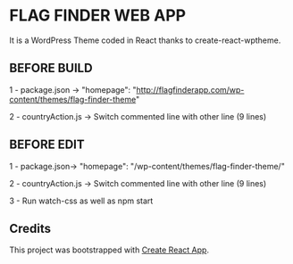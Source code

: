 # FLAG FINDER WEB APP
It is a WordPress Theme coded in React thanks to create-react-wptheme.

## BEFORE BUILD
1 - package.json -> "homepage": "http://flagfinderapp.com/wp-content/themes/flag-finder-theme"

2 - countryAction.js -> Switch commented line with other line (9 lines)

## BEFORE EDIT
1 - package.json-> "homepage": "/wp-content/themes/flag-finder-theme/"

2 - countryAction.js -> Switch commented line with other line (9 lines)

3 - Run watch-css as well as npm start

## Credits
This project was bootstrapped with [Create React App](https://github.com/facebook/create-react-app).